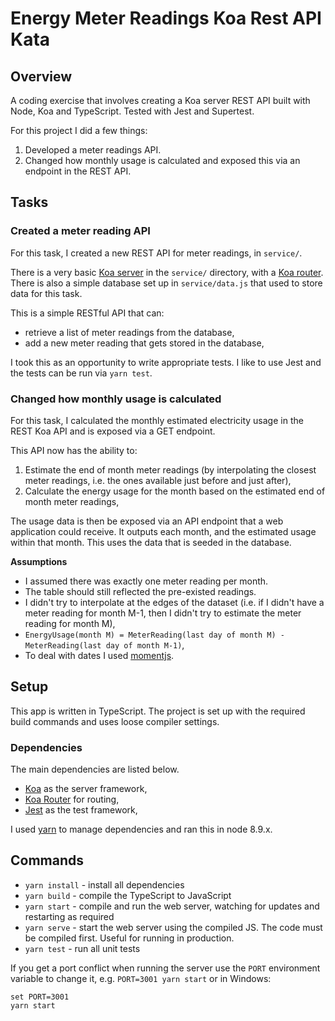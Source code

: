# Energy Meter Readings Koa Rest API Kata

## Overview

A coding exercise that involves creating a Koa server REST API built with Node, Koa and TypeScript. Tested with Jest and Supertest.

For this project I did a few things:
1.  Developed a meter readings API.
2.  Changed how monthly usage is calculated and exposed this via an endpoint in the REST API.

## Tasks

### Created a meter reading API

For this task, I created a new REST API for meter readings, in `service/`.

There is a very basic [Koa server](https://koajs.com/) in the `service/` directory, with a [Koa router](https://github.com/alexmingoia/koa-router). There is also a simple database set up in `service/data.js` that used to store data for this task.

This is a simple RESTful API that can:

* retrieve a list of meter readings from the database,
* add a new meter reading that gets stored in the database,

I took this as an opportunity to write appropriate tests. I like to use Jest and the tests can be run via `yarn test`.

### Changed how monthly usage is calculated

For this task, I calculated the monthly estimated electricity usage in the REST Koa API and is exposed via a GET endpoint.

This API now has the ability to:

1.  Estimate the end of month meter readings (by interpolating the closest meter readings, i.e. the ones available just before and just after),
2.  Calculate the energy usage for the month based on the estimated end of month meter readings,

The usage data is then be exposed via an API endpoint that a web application could receive. It outputs each month, and the estimated usage within that month. This uses the data that is seeded in the database.

**Assumptions**

* I assumed there was exactly one meter reading per month.
* The table should still reflected the pre-existed readings.
* I didn't try to interpolate at the edges of the dataset (i.e. if I didn't have a meter reading for month M-1, then I didn't try to estimate the meter reading for month M),
* `EnergyUsage(month M) = MeterReading(last day of month M) - MeterReading(last day of month M-1)`,
* To deal with dates I used [momentjs](https://momentjs.com).

## Setup

This app is written in TypeScript. The project is set up with the required build commands and uses loose compiler settings.

### Dependencies

The main dependencies are listed below.

* [Koa](https://koajs.com/) as the server framework,
* [Koa Router](https://github.com/alexmingoia/koa-router) for routing,
* [Jest](https://jestjs.io/) as the test framework,

I used [yarn](https://yarnpkg.com/lang/en/docs/install/) to manage dependencies and ran this in node 8.9.x.

## Commands

* `yarn install` - install all dependencies
* `yarn build` - compile the TypeScript to JavaScript
* `yarn start` - compile and run the web server, watching for updates and restarting as required
* `yarn serve` - start the web server using the compiled JS. The code must be compiled first. Useful for running in production.
* `yarn test` - run all unit tests

If you get a port conflict when running the server use the `PORT` environment variable to change it, e.g. `PORT=3001 yarn start` or in Windows:

```
set PORT=3001
yarn start
```
